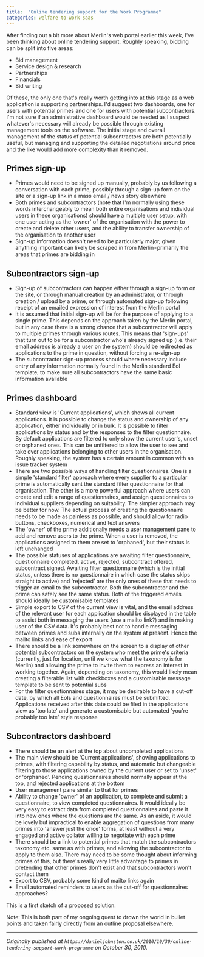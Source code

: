 ```yaml
---
title:  "Online tendering support for the Work Programme"
categories: welfare-to-work saas
---
```


After finding out a bit more about Merlin's web portal earlier this week, I've been thinking about online tendering support. Roughly speaking, bidding can be split into five areas:

- Bid management
- Service design & research
- Partnerships
- Financials
- Bid writing

Of these, the only one that's really worth getting into at this stage as a web application is supporting partnerships. I'd suggest two dashboards, one for users with potential primes and one for users with potential subcontractors. I'm not sure if an administrative dashboard would be needed as I suspect whatever's necessary will already be possible through existing management tools on the software. The initial stage and overall management of the status of potential subcontractors are both potentially useful, but managing and supporting the detailed negotiations around price and the like would add more complexity than it removed.

## Primes sign-up

- Primes would need to be signed up manually, probably by us following a conversation with each prime, possibly through a sign-up form on the site or a sign-up link in a mass email / news story elsewhere
- Both primes and subcontractors (note that I'm normally using these words interchangeably to mean both entire organisations and individual users in these organisations) should have a multiple user setup, with one user acting as the 'owner' of the organisation with the power to create and delete other users, and the ability to transfer ownership of the organisation to another user
- Sign-up information doesn't need to be particularly major, given anything important can likely be scraped in from Merlin - primarily the areas that primes are bidding in

## Subcontractors sign-up

- Sign-up of subcontractors can happen either through a sign-up form on the site, or through manual creation by an administrator, or through creation / upload by a prime, or through automated sign-up following receipt of an emailed expression of interest from the Merlin portal
- It is assumed that initial sign-up will be for the purpose of applying to a single prime. This depends on the approach taken by the Merlin portal, but in any case there is a strong chance that a subcontractor will apply to multiple primes through various routes. This means that 'sign-ups' that turn out to be for a subcontractor who's already signed up (i.e. their email address is already a user on the system) should be redirected as applications to the prime in question, without forcing a re-sign-up
- The subcontractor sign-up process should where necessary include entry of any information normally found in the Merlin standard EoI template, to make sure all subcontractors have the same basic information available

## Primes dashboard

- Standard view is 'Current applications', which shows all current applications. It is possible to change the status and ownership of any application, either individually or in bulk. It is possible to filter applications by status and by the responses to the filter questionnaire. By default applications are filtered to only show the current user's, unset or orphaned ones. This can be unfiltered to allow the user to see and take over applications belonging to other users in the organisation. Roughly speaking, the system has a certain amount in common with an issue tracker system
- There are two possible ways of handling filter questionnaires. One is a simple 'standard filter' approach where every supplier to a particular prime is automatically sent the standard filter questionnaire for that organisation. The other is a more powerful approach where users can create and edit a range of questionnaires, and assign questionnaires to individual suppliers depending on suitability. The simpler approach may be better for now. The actual process of creating the questionnaire needs to be made as painless as possible, and should allow for radio buttons, checkboxes, numerical and text answers
- The 'owner' of the prime additionally needs a user management pane to add and remove users to the prime. When a user is removed, the applications assigned to them are set to 'orphaned', but their status is left unchanged
- The possible statuses of applications are awaiting filter questionnaire, questionnaire completed, active, rejected, subcontract offered, subcontract signed. Awaiting filter questionnaire (which is the initial status, unless there is no questionnaire in which case the status skips straight to active) and 'rejected' are the only ones of these that needs to trigger an email to the subcontractor. Both the subcontractor and the prime can safely see the same status. Both of the triggered emails should ideally be customisable templates
- Simple export to CSV of the current view is vital, and the email address of the relevant user for each application should be displayed in the table to assist both in messaging the users (use a mailto link?) and in making user of the CSV data. It's probably best not to handle messaging between primes and subs internally on the system at present. Hence the mailto links and ease of export
- There should be a link somewhere on the screen to a display of other potential subcontractors on the system who meet the prime's criteria (currently, just for location, until we know what the taxonomy is for Merlin) and allowing the prime to invite them to express an interest in working together. Again, depending on taxonomy, this would likely mean creating a filterable list with checkboxes and a customisable message template to be sent to potential subs
- For the filter questionnaires stage, it may be desirable to have a cut-off date, by which all EoIs and questionnaires must be submitted. Applications received after this date could be filed in the applications view as 'too late' and generate a customisable but automated 'you're probably too late' style response

## Subcontractors dashboard

- There should be an alert at the top about uncompleted applications
- The main view should be 'Current applications', showing applications to primes, with filtering capability by status, and automatic but changeable filtering to those applications owned by the current user or set to 'unset' or 'orphaned'. Pending questionnaires should normally appear at the top, and rejected applications at the bottom
- User management pane similar to that for primes
- Ability to change 'owner' of an application, to complete and submit a questionnaire, to view completed questionnaires. It would ideally be very easy to extract data from completed questionnaires and paste it into new ones where the questions are the same. As an aside, it would be lovely but impractical to enable aggregation of questions from many primes into 'answer just the once' forms, at least without a very engaged and active collator willing to negotiate with each prime
- There should be a link to potential primes that match the subcontractors taxonomy etc. same as with primes, and allowing the subcontractor to apply to them also. There may need to be some thought about informing primes of this, but there's really very little advantage to primes in pretending that other primes don't exist and that subcontractors won't contact them
- Export to CSV, probably some kind of mailto links again
- Email automated reminders to users as the cut-off for questionnaires approaches?

This is a first sketch of a proposed solution.

Note: This is both part of my ongoing quest to drown the world in bullet points and taken fairly directly from an outline proposal elsewhere.

---

*Originally published at `https://danieljohnston.co.uk/2010/10/30/online-tendering-support-work-programme` on October 30, 2010.*
